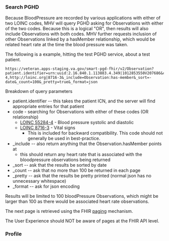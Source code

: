 

### Search PGHD

Because BloodPressure are recorded by various applications with either of two LOINC codes, MHV will query PGHD asking for Observations with either of the two codes. Because this is a logical "OR", then results will also include Observations with both codes. MHV further requests inclusion of other Observations linked by a hasMember relationship, which would be related heart rate at the time the blood pressure was taken.

The following is a example, hitting the test PGHD service, about a test patient. 
```
https://veteran.apps-staging.va.gov/smart-pgd-fhir/v2/Observation?patient.identifier=urn:uuid:2.16.840.1.113883.4.349|1012853550V207686&code=http://loinc.org|55284-4,http://loinc.org|8716-3&_include=Observation:has-member&_sort=-date&_count=100&_pretty=true&_format=json 
```
Breakdown of query parameters
- patient.identifier -- this takes the patient ICN, and the server will find appropriate entries for that patient
- code - searching for Observations with either of these codes (OR relationship)
  - [LOINC 55284-4](https://loinc.org/55284-4/) - Blood pressure systolic and diastolic
  - [LOINC 8716-3](https://loinc.org/8716-3/) - Vital signs
    - This is included for backward compatibility. This code should not generally be used in best-practice.
- _include -- also return anything that the Observation.hasMember points at
  - this should return any heart rate that is associated with the bloodpressure observations being returned
- _sort -- ask that the results be sorted by date
- _count -- ask that no more than 100 be returned in each page
- _pretty -- ask that the results be pretty printed (normal json has no unnecessary whitespace)
- _format -- ask for json encoding

Results will be limited to 100 bloodPressure Observations, which might be larger than 100 as there would be associated heart rate observations.

The next page is retrieved using the FHIR [paging](http://hl7.org/fhir/http.html#paging) mechanism.

The User Experience should NOT be aware of pages at the FHIR API level.

### Profile
